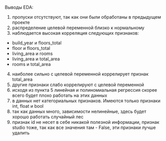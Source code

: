 Выводы EDA:
1) пропуски отсутствуют, так как они были обработаны в предыдущем проекте
2) распределение целевой переменной близко к нормальному
3) наблюдается высокая корреляция следующих признаков:
- build_year и floors_total
- floor и floors_total
- living_area и rooms
- living_area и total_area
- rooms и total_area
4) наиболее сильно с целевой переменной коррелирует признак total_area
5) другие признаки слабо коррелируют с целевой переменной
6) исходя из пункта 5 линейная и полиномиальная регрессия скорее всего будет плохо работать на этих данных
7) в данных нет категориальных признаков. Имеются только признаки int, float и bool
7) так как данных много, зависимости нелинейные, здесь будет хорошо  работать случайный лес
8) признак id не несет в себе никакой полезной информации, признак studio тоже, так как все значения там - False, эти признаки лучше удалить